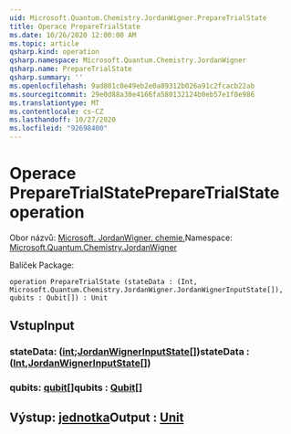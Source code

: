 ```yaml
---
uid: Microsoft.Quantum.Chemistry.JordanWigner.PrepareTrialState
title: Operace PrepareTrialState
ms.date: 10/26/2020 12:00:00 AM
ms.topic: article
qsharp.kind: operation
qsharp.namespace: Microsoft.Quantum.Chemistry.JordanWigner
qsharp.name: PrepareTrialState
qsharp.summary: ''
ms.openlocfilehash: 9ad801c0e49eb2e0a89312b026a91c2fcacb22ab
ms.sourcegitcommit: 29e0d88a30e4166fa580132124b0eb57e1f0e986
ms.translationtype: MT
ms.contentlocale: cs-CZ
ms.lasthandoff: 10/27/2020
ms.locfileid: "92698400"
---
```

# <a name="preparetrialstate-operation"></a><span data-ttu-id="19f02-102">Operace PrepareTrialState</span><span class="sxs-lookup"><span data-stu-id="19f02-102">PrepareTrialState operation</span></span>

<span data-ttu-id="19f02-103">Obor názvů: [Microsoft. JordanWigner. chemie.](xref:Microsoft.Quantum.Chemistry.JordanWigner)</span><span class="sxs-lookup"><span data-stu-id="19f02-103">Namespace: [Microsoft.Quantum.Chemistry.JordanWigner](xref:Microsoft.Quantum.Chemistry.JordanWigner)</span></span>

<span data-ttu-id="19f02-104">Balíček [](https://nuget.org/packages/)</span><span class="sxs-lookup"><span data-stu-id="19f02-104">Package: [](https://nuget.org/packages/)</span></span>




```qsharp
operation PrepareTrialState (stateData : (Int, Microsoft.Quantum.Chemistry.JordanWigner.JordanWignerInputState[]), qubits : Qubit[]) : Unit
```


## <a name="input"></a><span data-ttu-id="19f02-105">Vstup</span><span class="sxs-lookup"><span data-stu-id="19f02-105">Input</span></span>

### <a name="statedata--intjordanwignerinputstate"></a><span data-ttu-id="19f02-106">stateData: ([int](xref:microsoft.quantum.lang-ref.int);[JordanWignerInputState](xref:Microsoft.Quantum.Chemistry.JordanWigner.JordanWignerInputState)[])</span><span class="sxs-lookup"><span data-stu-id="19f02-106">stateData : ([Int](xref:microsoft.quantum.lang-ref.int),[JordanWignerInputState](xref:Microsoft.Quantum.Chemistry.JordanWigner.JordanWignerInputState)[])</span></span>




### <a name="qubits--qubit"></a><span data-ttu-id="19f02-107">qubits: [qubit](xref:microsoft.quantum.lang-ref.qubit)[]</span><span class="sxs-lookup"><span data-stu-id="19f02-107">qubits : [Qubit](xref:microsoft.quantum.lang-ref.qubit)[]</span></span>





## <a name="output--unit"></a><span data-ttu-id="19f02-108">Výstup: [jednotka](xref:microsoft.quantum.lang-ref.unit)</span><span class="sxs-lookup"><span data-stu-id="19f02-108">Output : [Unit](xref:microsoft.quantum.lang-ref.unit)</span></span>

